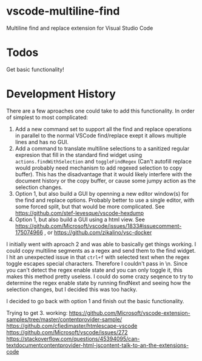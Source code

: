 # vscode-multiline-find
Multiline find and replace extension for Visual Studio Code

# Todos
Get basic functionality!


# Development History

There are a few aproaches one could take to add this functionality. In order of simplest to most complicated:

1. Add a new command set to support all the find and replace operations in parallel to the normal VSCode find/replace exept it allows multiple lines and has no GUI.
2. Add a command to translate multiline selections to a sanitized regular expresion that fill in the standard find widget using `actions.findWithSelection` and `toggleFindRegex` (Can't autofill replace would probably need mechanism to add regexed selection to copy buffer). This has the disadvantage that it would likely interfere with the document history or the copy buffer, or cause some jumpy action as the selection changes.
3. Option 1, but also build a GUI by openning a new editor window(s) for the find and replace options. Probably better to use a single editor, with some forced split, but that would be more complicated. See https://github.com/stef-levesque/vscode-hexdump
4. Option 1, but also build a GUI using a html view. See https://github.com/Microsoft/vscode/issues/1833#issuecomment-175074966 , or https://github.com/zikalino/vsc-docker

I initially went with aproach 2 and was able to basically get things working. I could copy multiline segments as a regex and send them to the find widget. I hit an unexpected issue in that `ctrl+f` with selected text when the regex toggle escapes special characters. Therefore I couldn't pass in \n. Since you can't detect the regex enable state and you can only toggle it, this makes this method pretty useless. I could do some crazy seqence to try to determine the regex enable state by running findNext and seeing how the selection changes, but I decided this was too hacky.

I decided to go back with option 1 and finish out the basic functionality.


Trying to get 3. working:
https://github.com/Microsoft/vscode-extension-samples/tree/master/contentprovider-sample/
https://github.com/cfjedimaster/htmlescape-vscode
https://github.com/Microsoft/vscode/issues/272
https://stackoverflow.com/questions/45394095/can-textdocumentcontentprovider-html-jscontent-talk-to-an-the-extensions-code

